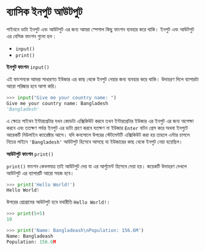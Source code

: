 # ব্যাসিক ইনপুট আউটপুট

পাইথনে ডাটা ইনপুট এবং আউটপুট এর জন্য আমরা স্পেশাল কিছু ফাংশন ব্যবহার করে থাকি। ইনপুট এবং আউটপুট এর বেসিক ফাংশন গুলো হল :

* `input()`   
* `print()`

**ইনপুট ফাংশন** `input()`

এই ফাংশনকে আমরা সাধারণত ইউজার এর কাছ থেকে ইনপুট নেয়ার জন্য ব্যবহার করে থাকি। উদাহরণ দিলে ব্যাপারটা আরো পরিষ্কার হবে আশা করি।

```python
>>> input("Give me your country name: ")
Give me your country name: Bangladesh
'Bangladesh'
```

এ ক্ষেত্রে পাইথন ইন্টারপ্রেটার যখন কোডটা এক্সিকিউট করবে তখন ইন্টারপ্রেটার ইউজার এর ইনপুট এর জন্য অপেক্ষা করবে এবং ততক্ষণ পর্যন্ত ইনপুট এর ডাটা গ্রহণ করবে যতক্ষণ না ইউজার `Enter` বাটন প্রেস করে অথবা ইনপুটে আরেকটি নিউলাইন ক্যারেক্টার আসে। যদি কনসোলে উপরের স্টেটমেন্টটি এক্সিকিউট করা হয় তাহলে এন্টার চাপলে নিচের লাইনে `'Bangladesh'` আউটপুট হিসেবে আসছে যা ইউজারের কাছ থেকে ইনপুট নেয়া হয়েছিল।

**আউটপুট ফাংশন** `print()`

`print()` ফাংশন কেবলমাত্র তাই আউটপুট দেয় যা এর আর্গুমেন্ট হিসেবে দেয়া হয়। কয়েকটি উদাহরণ দেখলে আউটপুট এর ব্যাপারটি আরো সহজ হবে।

```python
>>> print('Hello World!')
Hello World!
```

উপরের প্রোগ্রামের আউটপুট হবে যথারীতি `Hello World!`।

```python
>>> print(5+5)
10
```

```python
>>> print('Name: Bangladeash\nPopulation: 156.6M')
Name: Bangladeash
Population: 156.6M
```


